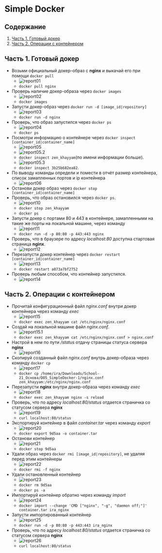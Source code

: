 # Simple Docker  
  
## Содержание  
  
1. [Часть 1. Готовый докер](#часть-1-готовый-докер)  
2. [Часть 2. Операции с контейнером](#часть-2-операции-с-контейнером)   
  
## Часть 1. Готовый докер  
   * Возьми официальный докер-образ с **nginx** и выкачай его при помощи `docker pull`  
     - ![report01](../misc/images/report01.png "Получение образа nginx")    
     - `docker pull nginx`   
   * Проверь наличие докер-образа через `docker images`  
     - ![report02](../misc/images/report02.png "Получение списка доступных образов")  
     - `docker images`   
   * Запусти докер-образ через `docker run -d [image_id|repository]`  
     - ![report03](../misc/images/report03.png "Запуск образа")  
     - `docker run -d nginx`   
   * Проверь, что образ запустился через `docker ps`  
     - ![report04](../misc/images/report04.png "Просмотр списка контейнеров")  
     - `docker ps`   
   * Посмотри информацию о контейнере через `docker inspect [container_id|container_name]`  
     - ![report05](../misc/images/report05.png "Просмотр информации о контейнере")  
     - ![report05.2](../misc/images/report05.2.png "Просмотр информации о контейнере")  
     - `docker inspect zen_khayyam`(по имени информации больше).   
     - ![report05.3](../misc/images/report05.3.png "Просмотр информации о контейнере")  
     - `docker inspect 3b25b682ea82`. 
   * По выводу команды определи и помести в отчёт размер контейнера, список замапленных портов и ip контейнера  
     - ![report06](../misc/images/report06.png "Список замапленных портов, IP контейнера, Размер контейнера")  
   * Останови докер образ через `docker stop [container_id|container_name]`    
   * Проверь, что образ остановился через `docker ps`.  
     - ![report10](../misc/images/report10.png "Остановка контейнера, Просмотр активных контейнеров")
     - `docker stop zen_khayyam`
     - `docker ps`    
   * Запусти докер с портами 80 и 443 в контейнере, замапленными на такие же порты на локальной машине, через команду  
     - ![report11](../misc/images/report11.png "Запуск образа с портами 80 и 443")  
     - `docker run -d -p 80:80 -p 443:443 nginx`  
   * Проверь, что в браузере по адресу *localhost:80* доступна стартовая страница **nginx**.  
     - ![report12](../misc/images/report12.png "Проверка работы nginx")  
   * Перезапусти докер контейнер через `docker restart [container_id|container_name]`  
     - ![report13](../misc/images/report13.png "Перезапуск контейнера")  
     - `docker restart a873a7bf2752`  
   * Проверь любым способом, что контейнер запустился.  
     - ![report14](../misc/images/report14.png "Проверка работы nginx")  
     
## Часть 2. Операции с контейнером  
   * Прочитай конфигурационный файл *nginx.conf* внутри докер контейнера через команду *exec*  
     - ![report15](../misc/images/report15.png "Чтение nginx.conf внутри контейнера")  
     - `docker exec zen_khayyam cat /etc/nginx/nginx.conf`  
   * Создай на локальной машине файл *nginx.conf*.
     - ![report15.1](../misc/images/report15.1.png "Создание nginx.conf на локальной машине")  
     - `docker exec zen_khayyam cat /etc/nginx/nginx.conf > nginx.conf`  
   * Настрой в нем по пути */status* отдачу страницы статуса сервера **nginx**  
     - ![report16](../misc/images/report16.png "Изменен nginx.conf")  
   * Скопируй созданный файл *nginx.conf* внутрь докер-образа через команду `docker cp`  
     - ![report17](../misc/images/report17.png "Перезапуск службыв nginx контейнере")  
     - `docker cp /home/ira/Downloads/School-21_Основа/DO5_SimpleDocker-1/nginx.conf zen_khayyam:/etc/nginx/nginx.conf`  
   * Перезапусти **nginx** внутри докер-образа через команду *exec*  
     - ![report18](../misc/images/report18.png "Перезапуск nginx в контейнере")  
     - `docker exec zen_khayyam nginx -s reload`  
   * Проверь, что по адресу *localhost:80/status* отдается страничка со статусом сервера **nginx**  
     - ![report19](../misc/images/report19.png "Проверка работоспособности /status")  
     - `curl localhost:80/status`  
   * Экспортируй контейнер в файл *container.tar* через команду *export*  
     - ![report20](../misc/images/report20.png "Экспорт контейнера в файл")  
     - `docker export 9d5aa -o container.tar`  
   * Останови контейнер  
     - ![report21](../misc/images/report21.png "Остановка контейнера")  
     - `docker stop 9d5aa`  
   * Удали образ через `docker rmi [image_id|repository]`, не удаляя перед этим контейнеры  
     - ![report22](../misc/images/report22.png "Удаление образа nginx")  
     - `docker rmi -f nginx`  
   * Удали остановленный контейнер  
     - ![report23](../misc/images/report23.png "Удаление контейнера")   
     - `docker rm 9d5aa`  
     - `docker ps -a`  
   * Импортируй контейнер обратно через команду *import*  
     - ![report24](../misc/images/report24.png "Импорт образа из файла")  
     - `docker import --change 'CMD ["nginx", "-g", "daemon off;"]' container.tar ira_nginx`  
   * Запусти импортированный контейнер  
     - ![report25](../misc/images/report25.png "Запуск контейнера из импортированного образа")  
     - `docker run -d -p 80:80 -p 443:443 ira_nginx`  
   * Проверь, что по адресу *localhost:80/status* отдается страничка со статусом сервера **nginx**  
     - ![report26](../misc/images/report26.png "Проверка работоспособности /status")  
     - `curl localhost:80/status`
